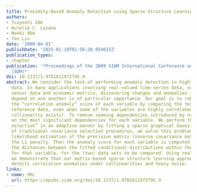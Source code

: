 ```yaml
---
title: Proximity-Based Anomaly Detection using Sparse Structure Learning
authors:
- Tsuyoshi Idé
- Aurelie C. Lozano
- Naoki Abe
- Yan Liu
date: '2009-04-01'
publishDate: '2025-01-10T01:56:20.059615Z'
publication_types:
- chapter
publication: '*Proceedings of the 2009 SIAM International Conference on Data Mining
  (SDM)*'
doi: 10.1137/1.9781611972795.9
abstract: We consider the task of performing anomaly detection in highly noisy multivariate
  data. In many applications involving real-valued time-series data, such as physical
  sensor data and economic metrics, discovering changes and anomalies in the way variables
  depend on one another is of particular importance. Our goal is to robustly compute
  the “correlation anomaly” score of each variable by comparing the test data with
  reference data, even when some of the variables are highly correlated (and thus
  collinearity exists). To remove seeming dependencies introduced by noise, we focus
  on the most significant dependencies for each variable. We perform this “neighborhood
  selection” in an adaptive manner by fitting a sparse graphical Gaussian model. Instead
  of traditional covariance selection procedures, we solve this problem as maximum
  likelihood estimation of the precision matrix (inverse covariance matrix) under
  the L1 penalty. Then the anomaly score for each variable is computed by evaluating
  the distances between the fitted conditional distributions within the Markov blanket
  for that variable, for the (two) data sets to be compared. Using real-world data,
  we demonstrate that our matrix-based sparse structure learning approach successfully
  detects correlation anomalies under collinearities and heavy noise.
links:
- name: URL
  url: https://epubs.siam.org/doi/10.1137/1.9781611972795.9
---
```

